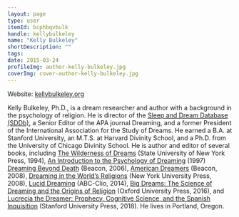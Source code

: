 ```yaml
---
layout: page
type: user
itemId: bcphbqvbulk
handle: kellybulkeley
name: "Kelly Bulkeley"
shortDescription: ""
tags:
date: 2015-03-24
profileImg: author-kelly-bulkeley.jpg
coverImg: cover-author-kelly-bulkeley.jpg
---
```


Website: [kellybulkeley.org](http://kellybulkeley.org/)

Kelly Bulkeley, Ph.D., is a dream researcher and author with a background in the psychology of religion.  He is director of the [Sleep and Dream Database (SDDb)](http://sleepanddreamdatabase.org/), a Senior Editor of the APA journal Dreaming, and a former President of the International Association for the Study of Dreams.  He earned a B.A. at Stanford University, an M.T.S. at Harvard Divinity School, and a Ph.D. from the University of Chicago Divinity School.  He is author and editor of several books, including [The Wilderness of Dreams](https://www.goodreads.com/book/show/1503725.The_Wilderness_of_Dreams) (State University of New York Press, 1994), [An Introduction to the Psychology of Dreaming](https://www.goodreads.com/book/show/2067859.An_Introduction_to_the_Psychology_of_Dreaming) (1997) [Dreaming Beyond Death](https://www.goodreads.com/en/book/show/1861780.Dreaming_Beyond_Death) (Beacon, 2006), [American Dreamers](https://www.goodreads.com/book/show/8180959-american-dreamers) (Beacon, 2008), [Dreaming in the World’s Religions](https://www.goodreads.com/book/show/3808895-dreaming-in-the-world-s-religions) (New York University Press, 2008), [Lucid Dreaming](https://www.goodreads.com/book/show/18291769-lucid-dreaming-2-volumes) (ABC-Clio, 2014), [Big Dreams: The Science of Dreaming and the Origins of Religion](https://www.goodreads.com/book/show/26700531-big-dreams) (Oxford University Press, 2016), and [Lucrecia the Dreamer: Prophecy, Cognitive Science, and the Spanish Inquisition](https://www.goodreads.com/book/show/36962964-lucrecia-the-dreamer) (Stanford University Press, 2018).  He lives in Portland, Oregon.
